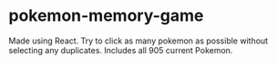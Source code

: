 # pokemon-memory-game
Made using React. Try to click as many pokemon as possible without selecting any duplicates. Includes all 905 current Pokemon.
